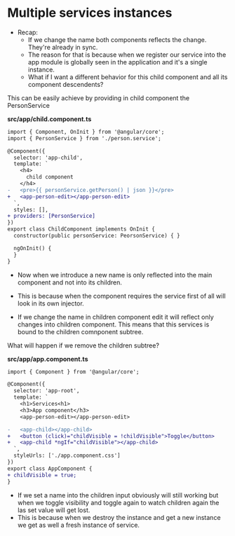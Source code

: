 # Multiple services instances

* Recap:
  - If we change the name both components reflects the change. They're already in sync.
  - The reason for that is because when we register our service into the app module is globally seen in the application and it's a single instance.
  - What if I want a different behavior for this child component and all its component descendents?
  

This can be easily achieve by providing in child component the PersonService

__src/app/child.component.ts__

```diff
import { Component, OnInit } from '@angular/core';
import { PersonService } from './person.service';

@Component({
  selector: 'app-child',
  template: `
    <h4>
      child component
    </h4>
-   <pre>{{ personService.getPerson() | json }}</pre>
+   <app-person-edit></app-person-edit>
  `,
  styles: [],
+ providers: [PersonService]
})
export class ChildComponent implements OnInit {
  constructor(public personService: PeorsonService) { }

  ngOnInit() {
  }
}

```

* Now when we introduce a new name is only reflected into the main component and not into its children.

* This is because when the component requires the service first of all will look in its own injector.

* If we change the name in children component edit it will reflect only changes into children component. This means that this services is bound to the children comnponent subtree.

What will happen if we remove the children subtree?

__src/app/app.component.ts__

```diff app.component.ts
import { Component } from '@angular/core';

@Component({
  selector: 'app-root',
  template: `
    <h1>Services<h1>
    <h3>App component</h3>
    <app-person-edit></app-person-edit>

-   <app-child></app-child>
+   <button (click)="childVisible = !childVisible">Toggle</button>
+   <app-child *ngIf="childVisible"></app-child>
  `,
  styleUrls: ['./app.component.css']
})
export class AppComponent {
+ childVisible = true;
}

```
* If we set a name into the children input obviously will still working but when we toggle visibility and toggle again to watch children again the las set value will get lost. 
* This is because when we destroy the instance and get a new instance we get as well a fresh instance of service.

